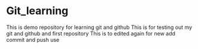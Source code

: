 # Git_learning
This is demo repository for learning git and github
This is for testing out my git and github and first repository
This is to edited again for new add commit and push use 